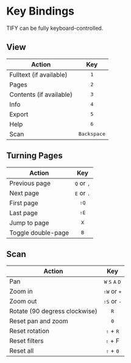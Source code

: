 # Key Bindings

TIFY can be fully keyboard-controlled.

## View

| Action | Key |
| --- | :---: |
| Fulltext (if available) | <kbd>1</kbd> |
| Pages | <kbd>2</kbd> |
| Contents (if available) | <kbd>3</kbd> |
| Info | <kbd>4</kbd> |
| Export | <kbd>5</kbd> |
| Help | <kbd>6</kbd> |
| Scan | <kbd>Backspace</kbd> |

## Turning Pages

| Action | Key |
| --- | :---: |
| Previous page | <kbd>Q</kbd> or <kbd>,</kbd> |
| Next page | <kbd>E</kbd> or <kbd>.</kbd> |
| First page | <kbd>&#8679;Q</kbd> |
| Last page | <kbd>&#8679;E</kbd> |
| Jump to page | <kbd>X</kbd> |
| Toggle double-page | <kbd>B</kbd> |

## Scan

| Action | Key |
| --- | :---: |
| Pan | <kbd>W</kbd> <kbd>S</kbd> <kbd>A</kbd> <kbd>D</kbd> |
| Zoom in | <kbd>&#8679;W</kbd> or <kbd>+</kbd> |
| Zoom out | <kbd>&#8679;S</kbd> or <kbd>-</kbd> |
| Rotate (90 degress clockwise) | <kbd>R</kbd> |
| Reset pan and zoom | <kbd>0</kbd> |
| Reset rotation | <kbd>&#8679;</kbd> + <kbd>R</kbd> |
| Reset filters | <kbd>&#8679;</kbd> + </kbd>F</kbd> |
| Reset all | <kbd>&#8679;</kbd> + <kbd>0</kbd> |
